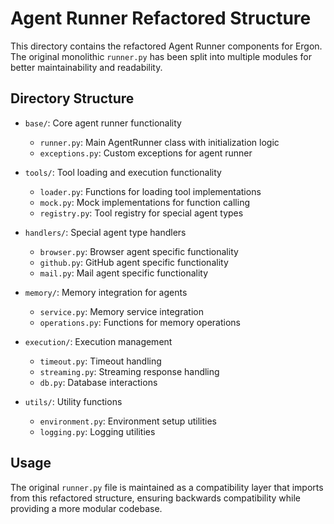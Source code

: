 # Agent Runner Refactored Structure

This directory contains the refactored Agent Runner components for Ergon. The original monolithic `runner.py` has been split into multiple modules for better maintainability and readability.

## Directory Structure

- `base/`: Core agent runner functionality
  - `runner.py`: Main AgentRunner class with initialization logic
  - `exceptions.py`: Custom exceptions for agent runner

- `tools/`: Tool loading and execution functionality
  - `loader.py`: Functions for loading tool implementations
  - `mock.py`: Mock implementations for function calling
  - `registry.py`: Tool registry for special agent types

- `handlers/`: Special agent type handlers
  - `browser.py`: Browser agent specific functionality
  - `github.py`: GitHub agent specific functionality
  - `mail.py`: Mail agent specific functionality

- `memory/`: Memory integration for agents
  - `service.py`: Memory service integration
  - `operations.py`: Functions for memory operations

- `execution/`: Execution management
  - `timeout.py`: Timeout handling
  - `streaming.py`: Streaming response handling
  - `db.py`: Database interactions

- `utils/`: Utility functions
  - `environment.py`: Environment setup utilities
  - `logging.py`: Logging utilities

## Usage

The original `runner.py` file is maintained as a compatibility layer that imports from this refactored structure, ensuring backwards compatibility while providing a more modular codebase.